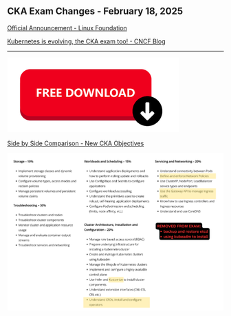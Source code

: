 ## CKA Exam Changes - February 18, 2025

[Official Announcement - Linux Foundation](https://training.linuxfoundation.org/certified-kubernetes-administrator-cka-program-changes/)

[Kubernetes is evolving, the CKA exam too! - CNCF Blog](https://www.cncf.io/blog/2024/09/05/kubernetes-is-evolving-the-cka-exam-too/)

---

[![Download CKA Exam Changes Document](free-download-button.png)](cka-exam-changes-feb10-2025.pdf)

[Side by Side Comparison - New CKA Objectives](cka-exam-changes-feb10-2025.pdf)

![CKA Exam Changes - Overview](cka-exam-changes-overview-2025.png)

